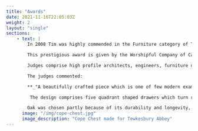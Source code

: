 ```yaml
---
title: "Awards"
date: 2021-11-16T22:05:03Z
weight: 2
layout: "single"
sections:
    - text: |
        In 2008 Tim was highly commended in the Furniture category of The Wood Awards for this beautiful cope chest which now graces Tewkesbury Abbey.

        This prestigious award is given by the Worshipful Company of Carpenters and recognises excellence in wood design.

        Judges comprise high profile architects, engineers, furniture designer / makers, wood specialists and leading architectural journalists.

        The judges commented:

        **_"A beautifully crafted piece which is one of few modern examples of this traditional means of storage"_**

         The design comprises five quadrant shaped drawers which turn round a corner pivot. The top drawer is covered with glass protected with timber leaves. The latter can be opened so the top drawer can be used for exhibition purposes. The drawers are so designed that when each is opened it pulls with it the next drawer below as a means of support.

        Oak was chosen partly because of its durability and longevity, and partly because of its being able to take the degree and precision of detail required. Oak is also the timber which has overwhelmingly been used for furnishings and fittings in the Abbey in the past.
      image: "/img/cope-chest.jpg"
      image_description: "Cope Chest made for Tewkesbury Abbey"
---
```


